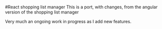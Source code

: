 #React shopping list manager
This is a port, with changes, from the angular version of the shopping list manager

Very much an ongoing work in progress as I add new features.